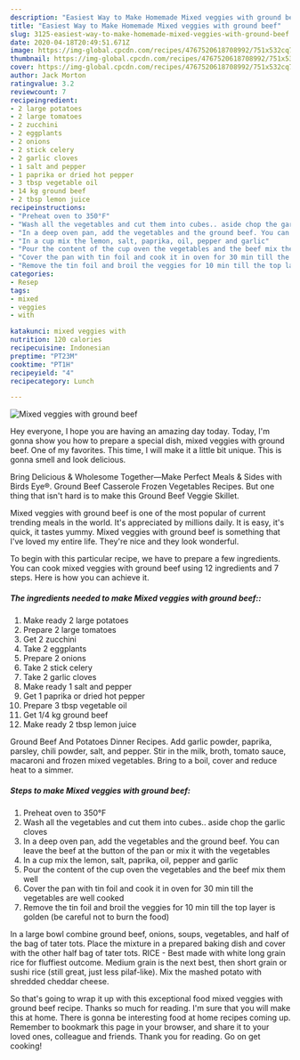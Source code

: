 ```yaml
---
description: "Easiest Way to Make Homemade Mixed veggies with ground beef"
title: "Easiest Way to Make Homemade Mixed veggies with ground beef"
slug: 3125-easiest-way-to-make-homemade-mixed-veggies-with-ground-beef
date: 2020-04-18T20:49:51.671Z
image: https://img-global.cpcdn.com/recipes/4767520618708992/751x532cq70/mixed-veggies-with-ground-beef-recipe-main-photo.jpg
thumbnail: https://img-global.cpcdn.com/recipes/4767520618708992/751x532cq70/mixed-veggies-with-ground-beef-recipe-main-photo.jpg
cover: https://img-global.cpcdn.com/recipes/4767520618708992/751x532cq70/mixed-veggies-with-ground-beef-recipe-main-photo.jpg
author: Jack Morton
ratingvalue: 3.2
reviewcount: 7
recipeingredient:
- 2 large potatoes
- 2 large tomatoes
- 2 zucchini
- 2 eggplants
- 2 onions
- 2 stick celery
- 2 garlic cloves
- 1 salt and pepper
- 1 paprika or dried hot pepper
- 3 tbsp vegetable oil
- 14 kg ground beef
- 2 tbsp lemon juice
recipeinstructions:
- "Preheat oven to 350°F"
- "Wash all the vegetables and cut them into cubes.. aside chop the garlic cloves"
- "In a deep oven pan, add the vegetables and the ground beef. You can leave the beef at the button of the pan or mix it with the vegetables"
- "In a cup mix the lemon, salt, paprika, oil, pepper and garlic"
- "Pour the content of the cup oven the vegetables and the beef mix them well"
- "Cover the pan with tin foil and cook it in oven for 30 min till the vegetables are well cooked"
- "Remove the tin foil and broil the veggies for 10 min till the top layer is golden (be careful not to burn the food)"
categories:
- Resep
tags:
- mixed
- veggies
- with

katakunci: mixed veggies with
nutrition: 120 calories
recipecuisine: Indonesian
preptime: "PT23M"
cooktime: "PT1H"
recipeyield: "4"
recipecategory: Lunch

---
```



![Mixed veggies with ground beef](https://img-global.cpcdn.com/recipes/4767520618708992/751x532cq70/mixed-veggies-with-ground-beef-recipe-main-photo.jpg)

Hey everyone, I hope you are having an amazing day today. Today, I'm gonna show you how to prepare a special dish, mixed veggies with ground beef. One of my favorites. This time, I will make it a little bit unique. This is gonna smell and look delicious.

Bring Delicious &amp; Wholesome Together—Make Perfect Meals &amp; Sides with Birds Eye®. Ground Beef Casserole Frozen Vegetables Recipes. But one thing that isn&#39;t hard is to make this Ground Beef Veggie Skillet.

Mixed veggies with ground beef is one of the most popular of current trending meals in the world. It's appreciated by millions daily. It is easy, it's quick, it tastes yummy. Mixed veggies with ground beef is something that I've loved my entire life. They're nice and they look wonderful.


To begin with this particular recipe, we have to prepare a few ingredients. You can cook mixed veggies with ground beef using 12 ingredients and 7 steps. Here is how you can achieve it.

##### The ingredients needed to make Mixed veggies with ground beef::

1. Make ready 2 large potatoes
1. Prepare 2 large tomatoes
1. Get 2 zucchini
1. Take 2 eggplants
1. Prepare 2 onions
1. Take 2 stick celery
1. Take 2 garlic cloves
1. Make ready 1 salt and pepper
1. Get 1 paprika or dried hot pepper
1. Prepare 3 tbsp vegetable oil
1. Get 1/4 kg ground beef
1. Make ready 2 tbsp lemon juice


Ground Beef And Potatoes Dinner Recipes. Add garlic powder, paprika, parsley, chili powder, salt, and pepper. Stir in the milk, broth, tomato sauce, macaroni and frozen mixed vegetables. Bring to a boil, cover and reduce heat to a simmer. 

##### Steps to make Mixed veggies with ground beef:

1. Preheat oven to 350°F
1. Wash all the vegetables and cut them into cubes.. aside chop the garlic cloves
1. In a deep oven pan, add the vegetables and the ground beef. You can leave the beef at the button of the pan or mix it with the vegetables
1. In a cup mix the lemon, salt, paprika, oil, pepper and garlic
1. Pour the content of the cup oven the vegetables and the beef mix them well
1. Cover the pan with tin foil and cook it in oven for 30 min till the vegetables are well cooked
1. Remove the tin foil and broil the veggies for 10 min till the top layer is golden (be careful not to burn the food)


In a large bowl combine ground beef, onions, soups, vegetables, and half of the bag of tater tots. Place the mixture in a prepared baking dish and cover with the other half bag of tater tots. RICE - Best made with white long grain rice for fluffiest outcome. Medium grain is the next best, then short grain or sushi rice (still great, just less pilaf-like). Mix the mashed potato with shredded cheddar cheese. 

So that's going to wrap it up with this exceptional food mixed veggies with ground beef recipe. Thanks so much for reading. I'm sure that you will make this at home. There is gonna be interesting food at home recipes coming up. Remember to bookmark this page in your browser, and share it to your loved ones, colleague and friends. Thank you for reading. Go on get cooking!
